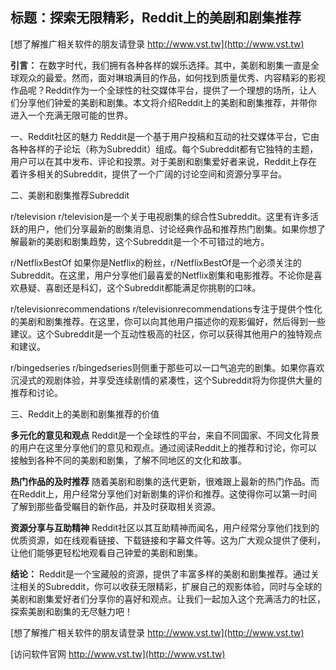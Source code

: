 ## **标题：探索无限精彩，Reddit上的美剧和剧集推荐**

[想了解推广相关软件的朋友请登录 http://www.vst.tw](http://www.vst.tw)

**引言：**
在数字时代，我们拥有各种各样的娱乐选择。其中，美剧和剧集一直是全球观众的最爱。然而，面对琳琅满目的作品，如何找到质量优秀、内容精彩的影视作品呢？Reddit作为一个全球性的社交媒体平台，提供了一个理想的场所，让人们分享他们钟爱的美剧和剧集。本文将介绍Reddit上的美剧和剧集推荐，并带你进入一个充满无限可能的世界。

一、Reddit社区的魅力
Reddit是一个基于用户投稿和互动的社交媒体平台，它由各种各样的子论坛（称为Subreddit）组成。每个Subreddit都有它独特的主题，用户可以在其中发布、评论和投票。对于美剧和剧集爱好者来说，Reddit上存在着许多相关的Subreddit，提供了一个广阔的讨论空间和资源分享平台。

二、美剧和剧集推荐Subreddit

r/television
r/television是一个关于电视剧集的综合性Subreddit。这里有许多活跃的用户，他们分享最新的剧集消息、讨论经典作品和推荐热门剧集。如果你想了解最新的美剧和剧集趋势，这个Subreddit是一个不可错过的地方。

r/NetflixBestOf
如果你是Netflix的粉丝，r/NetflixBestOf是一个必须关注的Subreddit。在这里，用户分享他们最喜爱的Netflix剧集和电影推荐。不论你是喜欢悬疑、喜剧还是科幻，这个Subreddit都能满足你挑剔的口味。

r/televisionrecommendations
r/televisionrecommendations专注于提供个性化的美剧和剧集推荐。在这里，你可以向其他用户描述你的观影偏好，然后得到一些建议。这个Subreddit是一个互动性极高的社区，你可以获得其他用户的独特观点和建议。

r/bingedseries
r/bingedseries则侧重于那些可以一口气追完的剧集。如果你喜欢沉浸式的观剧体验，并享受连续剧情的紧凑性，这个Subreddit将为你提供大量的推荐和讨论。

三、Reddit上的美剧和剧集推荐的价值

**多元化的意见和观点**
Reddit是一个全球性的平台，来自不同国家、不同文化背景的用户在这里分享他们的意见和观点。通过阅读Reddit上的推荐和讨论，你可以接触到各种不同的美剧和剧集，了解不同地区的文化和故事。

**热门作品的及时推荐**
随着美剧和剧集的迭代更新，很难跟上最新的热门作品。而在Reddit上，用户经常分享他们对新剧集的评价和推荐。这使得你可以第一时间了解到那些备受瞩目的新作品，并及时获取相关资源。

**资源分享与互助精神**
Reddit社区以其互助精神而闻名，用户经常分享他们找到的优质资源，如在线观看链接、下载链接和字幕文件等。这为广大观众提供了便利，让他们能够更轻松地观看自己钟爱的美剧和剧集。

**结论：**
Reddit是一个宝藏般的资源，提供了丰富多样的美剧和剧集推荐。通过关注相关的Subreddit，你可以收获无限精彩，扩展自己的观影体验，同时与全球的美剧和剧集爱好者们分享你的喜好和观点。让我们一起加入这个充满活力的社区，探索美剧和剧集的无尽魅力吧！

[想了解推广相关软件的朋友请登录 http://www.vst.tw](http://www.vst.tw)


[访问软件官网 http://www.vst.tw](http://www.vst.tw)
